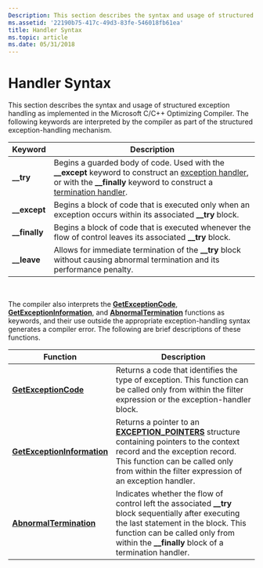 ```yaml
---
Description: This section describes the syntax and usage of structured exception handling as implemented in the Microsoft C/C++ Optimizing Compiler. The following keywords are interpreted by the compiler as part of the structured exception-handling mechanism.
ms.assetid: '22190b75-417c-49d3-83fe-546018fb61ea'
title: Handler Syntax
ms.topic: article
ms.date: 05/31/2018
---
```


# Handler Syntax

This section describes the syntax and usage of structured exception handling as implemented in the Microsoft C/C++ Optimizing Compiler. The following keywords are interpreted by the compiler as part of the structured exception-handling mechanism.



| Keyword         | Description                                                                                                                                                                                                                                      |
|-----------------|--------------------------------------------------------------------------------------------------------------------------------------------------------------------------------------------------------------------------------------------------|
| **\_\_try**     | Begins a guarded body of code. Used with the **\_\_except** keyword to construct an [exception handler](exception-handler-syntax.md), or with the **\_\_finally** keyword to construct a [termination handler](termination-handler-syntax.md). |
| **\_\_except**  | Begins a block of code that is executed only when an exception occurs within its associated **\_\_try** block.                                                                                                                                   |
| **\_\_finally** | Begins a block of code that is executed whenever the flow of control leaves its associated **\_\_try** block.                                                                                                                                    |
| **\_\_leave**   | Allows for immediate termination of the **\_\_try** block without causing abnormal termination and its performance penalty.                                                                                                                      |



 

The compiler also interprets the [**GetExceptionCode**](getexceptioncode.md), [**GetExceptionInformation**](getexceptioninformation.md), and [**AbnormalTermination**](abnormaltermination.md) functions as keywords, and their use outside the appropriate exception-handling syntax generates a compiler error. The following are brief descriptions of these functions.



| Function                                                   | Description                                                                                                                                                                                                                                             |
|------------------------------------------------------------|---------------------------------------------------------------------------------------------------------------------------------------------------------------------------------------------------------------------------------------------------------|
| [**GetExceptionCode**](getexceptioncode.md)               | Returns a code that identifies the type of exception. This function can be called only from within the filter expression or the exception-handler block.                                                                                                |
| [**GetExceptionInformation**](getexceptioninformation.md) | Returns a pointer to an [**EXCEPTION\_POINTERS**](/windows/desktop/api/WinNT/ns-winnt-exception_pointers) structure containing pointers to the context record and the exception record. This function can be called only from within the filter expression of an exception handler. |
| [**AbnormalTermination**](abnormaltermination.md)         | Indicates whether the flow of control left the associated **\_\_try** block sequentially after executing the last statement in the block. This function can be called only from within the **\_\_finally** block of a termination handler.              |



 

 

 



